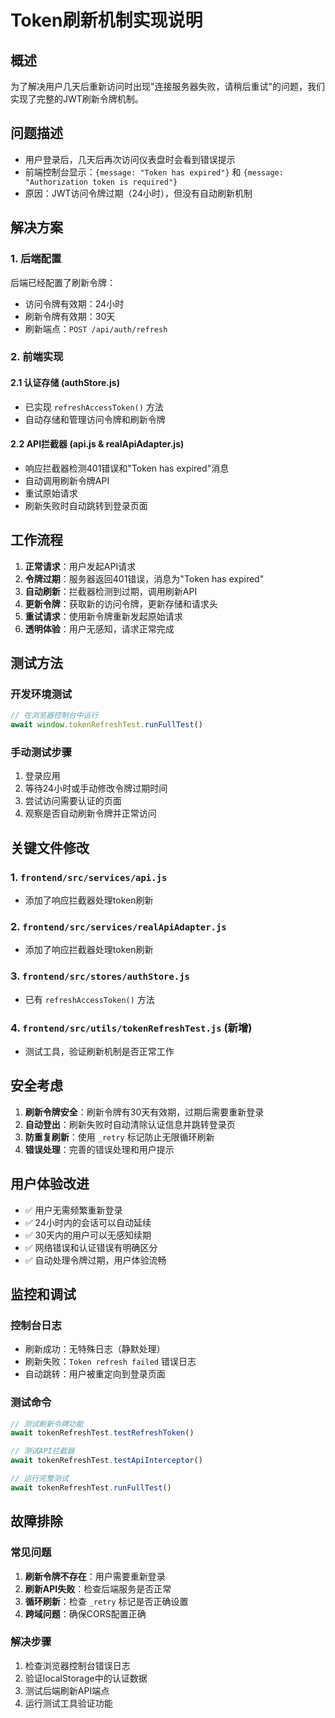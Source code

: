 # Token刷新机制实现说明

## 概述

为了解决用户几天后重新访问时出现"连接服务器失败，请稍后重试"的问题，我们实现了完整的JWT刷新令牌机制。

## 问题描述

- 用户登录后，几天后再次访问仪表盘时会看到错误提示
- 前端控制台显示：`{message: "Token has expired"}` 和 `{message: "Authorization token is required"}`
- 原因：JWT访问令牌过期（24小时），但没有自动刷新机制

## 解决方案

### 1. 后端配置

后端已经配置了刷新令牌：
- 访问令牌有效期：24小时
- 刷新令牌有效期：30天
- 刷新端点：`POST /api/auth/refresh`

### 2. 前端实现

#### 2.1 认证存储 (authStore.js)
- 已实现 `refreshAccessToken()` 方法
- 自动存储和管理访问令牌和刷新令牌

#### 2.2 API拦截器 (api.js & realApiAdapter.js)
- 响应拦截器检测401错误和"Token has expired"消息
- 自动调用刷新令牌API
- 重试原始请求
- 刷新失败时自动跳转到登录页面

## 工作流程

1. **正常请求**：用户发起API请求
2. **令牌过期**：服务器返回401错误，消息为"Token has expired"
3. **自动刷新**：拦截器检测到过期，调用刷新API
4. **更新令牌**：获取新的访问令牌，更新存储和请求头
5. **重试请求**：使用新令牌重新发起原始请求
6. **透明体验**：用户无感知，请求正常完成

## 测试方法

### 开发环境测试
```javascript
// 在浏览器控制台中运行
await window.tokenRefreshTest.runFullTest()
```

### 手动测试步骤
1. 登录应用
2. 等待24小时或手动修改令牌过期时间
3. 尝试访问需要认证的页面
4. 观察是否自动刷新令牌并正常访问

## 关键文件修改

### 1. `frontend/src/services/api.js`
- 添加了响应拦截器处理token刷新

### 2. `frontend/src/services/realApiAdapter.js`
- 添加了响应拦截器处理token刷新

### 3. `frontend/src/stores/authStore.js`
- 已有 `refreshAccessToken()` 方法

### 4. `frontend/src/utils/tokenRefreshTest.js` (新增)
- 测试工具，验证刷新机制是否正常工作

## 安全考虑

1. **刷新令牌安全**：刷新令牌有30天有效期，过期后需要重新登录
2. **自动登出**：刷新失败时自动清除认证信息并跳转登录页
3. **防重复刷新**：使用 `_retry` 标记防止无限循环刷新
4. **错误处理**：完善的错误处理和用户提示

## 用户体验改进

- ✅ 用户无需频繁重新登录
- ✅ 24小时内的会话可以自动延续
- ✅ 30天内的用户可以无感知续期
- ✅ 网络错误和认证错误有明确区分
- ✅ 自动处理令牌过期，用户体验流畅

## 监控和调试

### 控制台日志
- 刷新成功：无特殊日志（静默处理）
- 刷新失败：`Token refresh failed` 错误日志
- 自动跳转：用户被重定向到登录页面

### 测试命令
```javascript
// 测试刷新令牌功能
await tokenRefreshTest.testRefreshToken()

// 测试API拦截器
await tokenRefreshTest.testApiInterceptor()

// 运行完整测试
await tokenRefreshTest.runFullTest()
```

## 故障排除

### 常见问题
1. **刷新令牌不存在**：用户需要重新登录
2. **刷新API失败**：检查后端服务是否正常
3. **循环刷新**：检查 `_retry` 标记是否正确设置
4. **跨域问题**：确保CORS配置正确

### 解决步骤
1. 检查浏览器控制台错误日志
2. 验证localStorage中的认证数据
3. 测试后端刷新API端点
4. 运行测试工具验证功能
